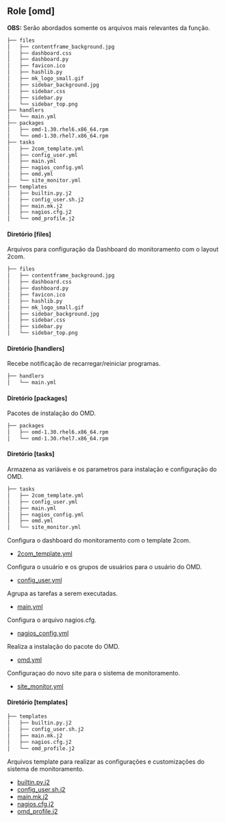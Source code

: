 ## **Role [omd]**

**OBS:** Serão abordados somente os arquivos mais relevantes da função.

```bash
├── files
│   ├── contentframe_background.jpg
│   ├── dashboard.css
│   ├── dashboard.py
│   ├── favicon.ico
│   ├── hashlib.py
│   ├── mk_logo_small.gif
│   ├── sidebar_background.jpg
│   ├── sidebar.css
│   ├── sidebar.py
│   └── sidebar_top.png
├── handlers
│   └── main.yml
├── packages
│   ├── omd-1.30.rhel6.x86_64.rpm
│   └── omd-1.30.rhel7.x86_64.rpm
├── tasks
│   ├── 2com_template.yml
│   ├── config_user.yml
│   ├── main.yml
│   ├── nagios_config.yml
│   ├── omd.yml
│   └── site_monitor.yml
├── templates
│   ├── builtin.py.j2
│   ├── config_user.sh.j2
│   ├── main.mk.j2
│   ├── nagios.cfg.j2
│   └── omd_profile.j2
```

#### Diretório [files]

Arquivos para configuração da Dashboard do monitoramento com o layout 2com.

```bash
├── files
│   ├── contentframe_background.jpg
│   ├── dashboard.css
│   ├── dashboard.py
│   ├── favicon.ico
│   ├── hashlib.py
│   ├── mk_logo_small.gif
│   ├── sidebar_background.jpg
│   ├── sidebar.css
│   ├── sidebar.py
│   └── sidebar_top.png
```

#### Diretório [handlers]

Recebe notificação de recarregar/reiniciar programas.


```bash
├── handlers
│   └── main.yml
```

#### Diretório [packages]

Pacotes de instalação do OMD.

```bash
├── packages
│   ├── omd-1.30.rhel6.x86_64.rpm
│   └── omd-1.30.rhel7.x86_64.rpm
```

#### Diretório [tasks]

Armazena as variáveis e os parametros para instalação e configuração do OMD.

```bash
├── tasks
│   ├── 2com_template.yml
│   ├── config_user.yml
│   ├── main.yml
│   ├── nagios_config.yml
│   ├── omd.yml
│   └── site_monitor.yml
```

Configura o dashboard do monitoramento com o template 2com.

- [2com_template.yml](roles/omd/tasks/2com_template.yml)

Configura o usuário e os grupos de usuários para o usuário do OMD.

- [config_user.yml](roles/omd/tasks/config_user.yml)

Agrupa as tarefas a serem executadas. 

- [main.yml](roles/omd/tasks/main.yml)

Configura o arquivo nagios.cfg.

- [nagios_config.yml](roles/omd/tasks/nagios_config.yml)

Realiza a instalação do pacote do OMD.

- [omd.yml](roles/omd/tasks/omd.yml)

Configuraçao do novo site para o sistema de monitoramento.

- [site_monitor.yml](roles/omd/tasks/site_monitor.yml)


#### Diretório [templates]

```bash
├── templates
│   ├── builtin.py.j2
│   ├── config_user.sh.j2
│   ├── main.mk.j2
│   ├── nagios.cfg.j2
│   └── omd_profile.j2
```

Arquivos template para realizar as configurações e customizações do sistema de monitoramento.

- [builtin.py.j2](roles/omd/templates/builtin.py.j2)
- [config_user.sh.j2](roles/omd/templates/config_user.sh.j2)
- [main.mk.j2](roles/omd/templates/main.mk.j2)
- [nagios.cfg.j2](roles/omd/templates/nagios.cfg.j2)
- [omd_profile.j2](roles/omd/templates/omd_profile.j2)